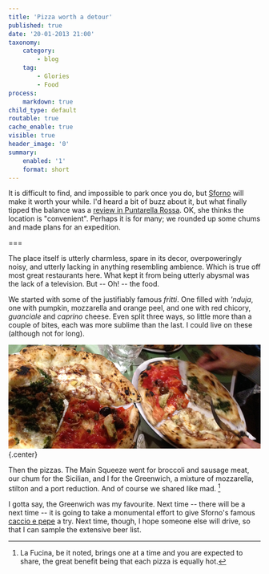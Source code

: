 ```yaml
---
title: 'Pizza worth a detour'
published: true
date: '20-01-2013 21:00'
taxonomy:
    category:
        - blog
    tag:
        - Glories
        - Food
process:
    markdown: true
child_type: default
routable: true
cache_enable: true
visible: true
header_image: '0'
summary:
    enabled: '1'
    format: short
---
```


It is difficult to find, and impossible to park once you do, but [Sforno](http://www.sforno.it/) will make it worth your while. I'd heard a bit of buzz about it, but what finally tipped the balance was a [review in Puntarella Rossa](http://www.puntarellarossa.it/2013/01/07/sforno-a-roma-la-pizza-che-non-delude-mai/). OK, she thinks the location is "convenient". Perhaps it is for many; we rounded up some chums and made plans for an expedition.

===

The place itself is utterly charmless, spare in its decor, overpoweringly noisy, and utterly lacking in anything resembling ambience. Which is true off most great restaurants here. What kept it from being utterly abysmal was the lack of a television. But -- Oh! -- the food.

We started with some of the justifiably famous _fritti_. One filled with _'nduja_, one with pumpkin, mozzarella and orange peel, and one with red chicory, _guanciale_ and _caprino_ cheese. Even split three ways, so little more than a couple of bites, each was more sublime than the last. I could live on these (although not for long).

![Pizza night](pizza.png "Pizza night") {.center}

Then the pizzas. The Main Squeeze went for broccoli and sausage meat, our chum for the Sicilian, and I for the Greenwich, a mixture of mozzarella, stilton and a port reduction. And of course we shared like mad. [^fn1]

I gotta say, the Greenwich was my favourite. Next time -- there will be a next time -- it is going to take a monumental effort to give Sforno's famous [caccio e pepe](http://www.puntarellarossa.it/2013/01/07/sforno-a-roma-la-pizza-che-non-delude-mai/) a try. Next time, though, I hope someone else will drive, so that I can sample the extensive beer list.

[^fn1]: La Fucina, be it noted, brings one at a time and you are expected to share, the great benefit being that each pizza is equally hot. 
